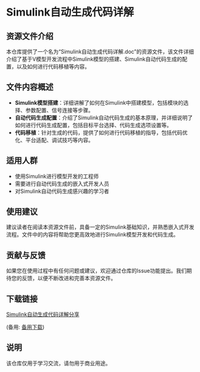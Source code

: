 # Simulink自动生成代码详解

## 资源文件介绍

本仓库提供了一个名为“Simulink自动生成代码详解.doc”的资源文件，该文件详细介绍了基于V模型开发流程中Simulink模型的搭建、Simulink自动代码生成的配置，以及如何进行代码移植等内容。

## 文件内容概述

- **Simulink模型搭建**：详细讲解了如何在Simulink中搭建模型，包括模块的选择、参数配置、信号连接等步骤。
- **自动代码生成配置**：介绍了Simulink自动代码生成的基本原理，并详细说明了如何进行代码生成配置，包括目标平台选择、代码生成选项设置等。
- **代码移植**：针对生成的代码，提供了如何进行代码移植的指导，包括代码优化、平台适配、调试技巧等内容。

## 适用人群

- 使用Simulink进行模型开发的工程师
- 需要进行自动代码生成的嵌入式开发人员
- 对Simulink自动代码生成感兴趣的学习者

## 使用建议

建议读者在阅读本资源文件前，具备一定的Simulink基础知识，并熟悉嵌入式开发流程。文件中的内容将帮助您更高效地进行Simulink模型开发和代码生成。

## 贡献与反馈

如果您在使用过程中有任何问题或建议，欢迎通过仓库的Issue功能提出。我们期待您的反馈，以便不断改进和完善本资源文件。

## 下载链接
[Simulink自动生成代码详解分享](https://pan.quark.cn/s/1b8f6d943001) 

(备用: [备用下载](https://pan.baidu.com/s/1dxkFx9jm0SUUbZviBE-yTQ?pwd=1234))

## 说明

该仓库仅用于学习交流，请勿用于商业用途。
